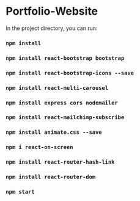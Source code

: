 # Portfolio-Website

In the project directory, you can run:

### `npm install`

### `npm install react-bootstrap bootstrap`

### `npm install react-bootstrap-icons --save`

### `npm install react-multi-carousel`

### `npm install express cors nodemailer`

### `npm install react-mailchimp-subscribe`

### `npm install animate.css --save`

### `npm i react-on-screen`

### `npm install react-router-hash-link`

### `npm install react-router-dom`

### `npm start`
